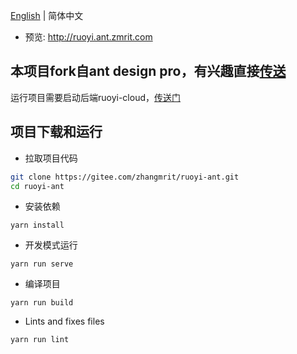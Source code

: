 [English](./README.md) | 简体中文


- 预览: http://ruoyi.ant.zmrit.com



本项目fork自ant design pro，有兴趣直接[传送](https://pro.ant.design/)
----


运行项目需要启动后端ruoyi-cloud，[传送门](https://gitee.com/zhangmrit/ruoyi-cloud)

项目下载和运行
----

- 拉取项目代码
```bash
git clone https://gitee.com/zhangmrit/ruoyi-ant.git
cd ruoyi-ant
```

- 安装依赖
```
yarn install
```

- 开发模式运行
```
yarn run serve
```

- 编译项目
```
yarn run build
```

- Lints and fixes files
```
yarn run lint
```

